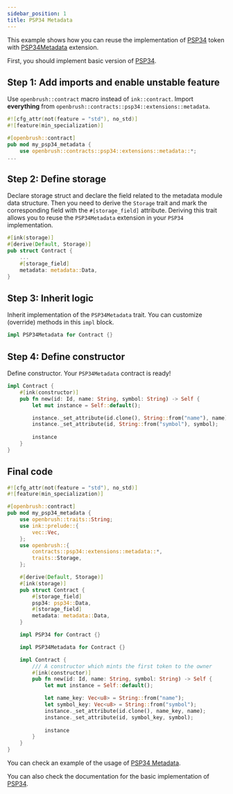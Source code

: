 ```yaml
---
sidebar_position: 1
title: PSP34 Metadata
---
```


This example shows how you can reuse the implementation of [PSP34](https://github.com/Supercolony-net/openbrush-contracts/tree/main/contracts/src/token/psp34) token with [PSP34Metadata](https://github.com/Supercolony-net/openbrush-contracts/tree/main/contracts/src/token/psp34/extensions/metadata.rs) extension.

First, you should implement basic version of [PSP34](/smart-contracts/PSP34).

## Step 1: Add imports and enable unstable feature

Use `openbrush::contract` macro instead of `ink::contract`. Import **everything** from 
`openbrush::contracts::psp34::extensions::metadata`.

```rust
#![cfg_attr(not(feature = "std"), no_std)]
#![feature(min_specialization)]

#[openbrush::contract]
pub mod my_psp34_metadata {
    use openbrush::contracts::psp34::extensions::metadata::*;
...
```

## Step 2: Define storage

Declare storage struct and declare the field related to the metadata module data structure. 
Then you need to derive the `Storage` trait and mark the corresponding field with 
the `#[storage_field]` attribute. Deriving this trait allows you to reuse the 
`PSP34Metadata` extension in your `PSP34` implementation.

```rust
#[ink(storage)]
#[derive(Default, Storage)]
pub struct Contract {
    ...
    #[storage_field]
    metadata: metadata::Data,
}
```

## Step 3: Inherit logic

Inherit implementation of the `PSP34Metadata` trait. You can customize (override) methods in this `impl` block.

```rust
impl PSP34Metadata for Contract {}
```

## Step 4: Define constructor

Define constructor. Your `PSP34Metadata` contract is ready!

```rust
impl Contract {
    #[ink(constructor)]
    pub fn new(id: Id, name: String, symbol: String) -> Self {
        let mut instance = Self::default();

        instance._set_attribute(id.clone(), String::from("name"), name);
        instance._set_attribute(id, String::from("symbol"), symbol);
        
        instance
    }
}
```

## Final code

```rust
#![cfg_attr(not(feature = "std"), no_std)]
#![feature(min_specialization)]

#[openbrush::contract]
pub mod my_psp34_metadata {
    use openbrush::traits::String;
    use ink::prelude::{
        vec::Vec,
    };
    use openbrush::{
        contracts::psp34::extensions::metadata::*,
        traits::Storage,
    };

    #[derive(Default, Storage)]
    #[ink(storage)]
    pub struct Contract {
        #[storage_field]
        psp34: psp34::Data,
        #[storage_field]
        metadata: metadata::Data,
    }

    impl PSP34 for Contract {}

    impl PSP34Metadata for Contract {}

    impl Contract {
        /// A constructor which mints the first token to the owner
        #[ink(constructor)]
        pub fn new(id: Id, name: String, symbol: String) -> Self {
            let mut instance = Self::default();

            let name_key: Vec<u8> = String::from("name");
            let symbol_key: Vec<u8> = String::from("symbol");
            instance._set_attribute(id.clone(), name_key, name);
            instance._set_attribute(id, symbol_key, symbol);
            
            instance
        }
    }
}
```

You can check an example of the usage of [PSP34 Metadata](https://github.com/Supercolony-net/openbrush-contracts/tree/main/examples/psp34_extensions/metadata).

You can also check the documentation for the basic implementation of [PSP34](/smart-contracts/PSP34).
